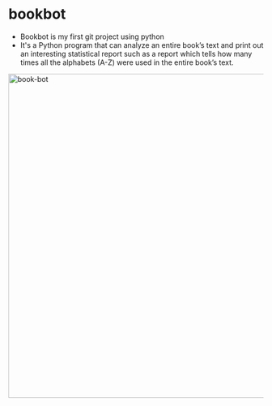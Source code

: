# bookbot
- Bookbot is my first git project using python
- It's a Python program that can analyze an entire book’s text and print out an interesting statistical report such as a report which tells how many times all the alphabets (A-Z) were used in the entire book’s text.
<img width="640" alt="book-bot" src="https://github.com/aryans98/bookbot/assets/84920015/511fec38-d149-4f69-9986-6a749e71ad09">
